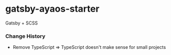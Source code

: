 <h1>
  gatsby-ayaos-starter
</h1>

Gatsby + SCSS

<h3>Change History</h3>

- Remove TypeScript => TypeScript doesn't make sense for small projects
